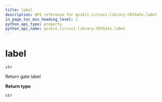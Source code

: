 ```yaml
---
title: label
description: API reference for qiskit.circuit.library.CRYGate.label
in_page_toc_min_heading_level: 1
python_api_type: property
python_api_name: qiskit.circuit.library.CRYGate.label
---
```


# label

<span id="qiskit.circuit.library.CRYGate.label" />

`str`

Return gate label

**Return type**

`str`

